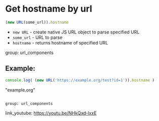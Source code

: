 # Get hostname by url

```javascript
(new URL(some_url)).hostname
```

- `new URL` - create native JS URL object to parse specified URL
- `some_url` - URL to parse
- `hostname` - returns hostname of specified URL

group: url_components

## Example: 
```javascript
console.log( (new URL('https://example.org/test?id=1')).hostname )
```

"example.org"
```

group: url_components
```

link_youtube: https://youtu.be/NHkQxd-lxxE

